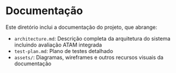 # Documentação

Este diretório inclui a documentação do projeto, que abrange:

- `architecture.md`: Descrição completa da arquitetura do sistema incluindo avaliação ATAM integrada
- `test-plan.md`: Plano de testes detalhado
- `assets/`: Diagramas, wireframes e outros recursos visuais da documentação
